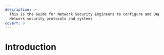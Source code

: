 ```yaml
---
description: >-
  This is the Guide for Network Security Engineers to configure and Deploy
  Network security protocols and systems
coverY: 0
---
```


# Introduction

